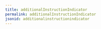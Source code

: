 ```yaml
---
title: additionalInstructionIndicator
permalink: additionalInstructionIndicator
jsonid: additionalinstructionindicator
---
```

